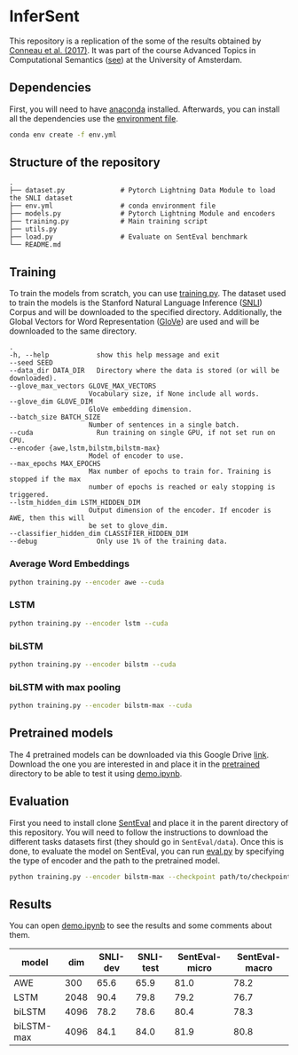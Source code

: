 # InferSent

This repository is a replication of the some of the results obtained by [Conneau et al. (2017)](https://arxiv.org/abs/1705.02364). It was part of the course Advanced Topics in Computational Semantics ([see](https://cl-illc.github.io/semantics-2021/)) at the University of Amsterdam.

## Dependencies

First, you will need to have [anaconda](https://docs.anaconda.com/anaconda/install/linux/) installed. Afterwards, you can install all the dependencies use the [environment file](env.yml).

```bash
conda env create -f env.yml
```

## Structure of the repository

    .
    ├── dataset.py              # Pytorch Lightning Data Module to load the SNLI dataset
    ├── env.yml                 # conda environment file
    ├── models.py               # Pytorch Lightning Module and encoders
    ├── training.py             # Main training script
    ├── utils.py                
    ├── load.py                 # Evaluate on SentEval benchmark
    └── README.md

## Training

To train the models from scratch, you can use [training.py](training.py). The dataset used to train the models is the Stanford Natural Language Inference ([SNLI](https://nlp.stanford.edu/projects/snli/)) Corpus and will be downloaded to the specified directory. Additionally, the Global Vectors for Word Representation ([GloVe](https://nlp.stanford.edu/projects/glove/)) are used and will be downloaded to the same directory.

    .
    -h, --help            show this help message and exit
    --seed SEED
    --data_dir DATA_DIR   Directory where the data is stored (or will be downloaded).
    --glove_max_vectors GLOVE_MAX_VECTORS
                        Vocabulary size, if None include all words.
    --glove_dim GLOVE_DIM
                        GloVe embedding dimension.
    --batch_size BATCH_SIZE
                        Number of sentences in a single batch.
    --cuda                Run training on single GPU, if not set run on CPU.
    --encoder {awe,lstm,bilstm,bilstm-max}
                        Model of encoder to use.
    --max_epochs MAX_EPOCHS
                        Max number of epochs to train for. Training is stopped if the max
                        number of epochs is reached or ealy stopping is triggered.
    --lstm_hidden_dim LSTM_HIDDEN_DIM
                        Output dimension of the encoder. If encoder is AWE, then this will
                        be set to glove_dim.
    --classifier_hidden_dim CLASSIFIER_HIDDEN_DIM
    --debug               Only use 1% of the training data.

### Average Word Embeddings

```bash
python training.py --encoder awe --cuda
```

### LSTM

```bash
python training.py --encoder lstm --cuda
```

### biLSTM

```bash
python training.py --encoder bilstm --cuda
```

### biLSTM with max pooling

```bash
python training.py --encoder bilstm-max --cuda
```

## Pretrained models
The 4 pretrained models can be downloaded via this Google Drive [link](https://drive.google.com/drive/folders/1c8B7BmjDyPEDfZEJkIQqF3T2JPLMMlDa?usp=sharing). Download the one you are interested in and place it in the [pretrained](pretrained/) directory to be able to test it using [demo.ipynb](demo.ipynb).

## Evaluation
First you need to install clone [SentEval](https://github.com/facebookresearch/SentEval) and place it in the parent directory of this repository. You will need to follow the instructions to download the different tasks datasets first (they should go in `SentEval/data`). Once this is done, to evaluate the model on SentEval, you can run [eval.py](eval.py) by specifying the type of encoder and the path to the pretrained model.

```bash
python training.py --encoder bilstm-max --checkpoint path/to/checkpoint
```

## Results
You can open [demo.ipynb](demo.ipynb) to see the results and some comments about them.

| model      | dim  | SNLI-dev | SNLI-test | SentEval-micro | SentEval-macro |
|------------|------|----------|-----------|----------------|----------------|
| AWE        | 300  | 65.6     | 65.9      | 81.0           | 78.2           |
| LSTM       | 2048 | 90.4     | 79.8      | 79.2           | 76.7           |
| biLSTM     | 4096 | 78.2     | 78.6      | 80.4           | 78.3           |
| biLSTM-max | 4096 | 84.1     | 84.0      | 81.9           | 80.8           |

